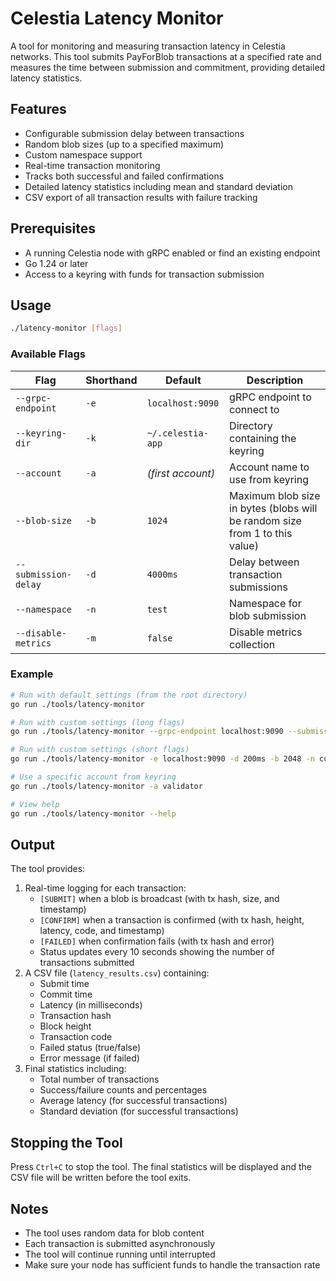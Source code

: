 # Celestia Latency Monitor

A tool for monitoring and measuring transaction latency in Celestia networks. This tool submits PayForBlob transactions at a specified rate and measures the time between submission and commitment, providing detailed latency statistics.

## Features

- Configurable submission delay between transactions
- Random blob sizes (up to a specified maximum)
- Custom namespace support
- Real-time transaction monitoring
- Tracks both successful and failed confirmations
- Detailed latency statistics including mean and standard deviation
- CSV export of all transaction results with failure tracking

## Prerequisites

- A running Celestia node with gRPC enabled or find an existing endpoint
- Go 1.24 or later
- Access to a keyring with funds for transaction submission

## Usage

```bash
./latency-monitor [flags]
```

### Available Flags

| Flag | Shorthand | Default | Description |
|------|-----------|---------|-------------|
| `--grpc-endpoint` | `-e` | `localhost:9090` | gRPC endpoint to connect to |
| `--keyring-dir` | `-k` | `~/.celestia-app` | Directory containing the keyring |
| `--account` | `-a` | _(first account)_ | Account name to use from keyring |
| `--blob-size` | `-b` | `1024` | Maximum blob size in bytes (blobs will be random size from 1 to this value) |
| `--submission-delay` | `-d` | `4000ms` | Delay between transaction submissions |
| `--namespace` | `-n` | `test` | Namespace for blob submission |
| `--disable-metrics` | `-m` | `false` | Disable metrics collection |

### Example

```bash
# Run with default settings (from the root directory)
go run ./tools/latency-monitor

# Run with custom settings (long flags)
go run ./tools/latency-monitor --grpc-endpoint localhost:9090 --submission-delay 200ms --blob-size 2048 --namespace custom

# Run with custom settings (short flags)
go run ./tools/latency-monitor -e localhost:9090 -d 200ms -b 2048 -n custom

# Use a specific account from keyring
go run ./tools/latency-monitor -a validator

# View help
go run ./tools/latency-monitor --help
```

## Output

The tool provides:

1. Real-time logging for each transaction:
   - `[SUBMIT]` when a blob is broadcast (with tx hash, size, and timestamp)
   - `[CONFIRM]` when a transaction is confirmed (with tx hash, height, latency, code, and timestamp)
   - `[FAILED]` when confirmation fails (with tx hash and error)
   - Status updates every 10 seconds showing the number of transactions submitted
2. A CSV file (`latency_results.csv`) containing:
   - Submit time
   - Commit time
   - Latency (in milliseconds)
   - Transaction hash
   - Block height
   - Transaction code
   - Failed status (true/false)
   - Error message (if failed)
3. Final statistics including:
   - Total number of transactions
   - Success/failure counts and percentages
   - Average latency (for successful transactions)
   - Standard deviation (for successful transactions)

## Stopping the Tool

Press `Ctrl+C` to stop the tool. The final statistics will be displayed and the CSV file will be written before the tool exits.

## Notes

- The tool uses random data for blob content
- Each transaction is submitted asynchronously
- The tool will continue running until interrupted
- Make sure your node has sufficient funds to handle the transaction rate
